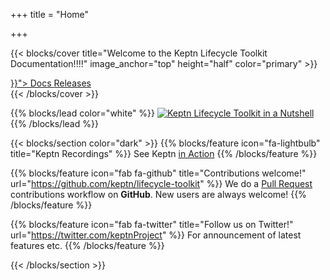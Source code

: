 +++
title = "Home"

+++

{{< blocks/cover title="Welcome to the Keptn Lifecycle Toolkit Documentation!!!!" image_anchor="top" height="half" color="primary" >}}
<div class="mx-auto">
	<a class="btn btn-lg btn-primary mr-3 mb-4" href="{{< relref "/docs" >}}">
		Docs <i class="fas fa-arrow-alt-circle-right ml-2"></i>
	</a>
    <a class="btn btn-lg btn-primary mr-3 mb-4" href="https://github.com/keptn/lifecycle-toolkit/releases">
		Releases <i class="fab fa-github ml-2 "></i>
	</a>
</div>
{{< /blocks/cover >}}


{{% blocks/lead color="white" %}}
[![Keptn Lifecycle Toolkit in a Nutshell](https://img.youtube.com/vi/K-cvnZ8EtGc/0.jpg)](https://www.youtube.com/watch?v=K-cvnZ8EtGc)
{{% /blocks/lead %}}

{{< blocks/section color="dark" >}}
{{% blocks/feature icon="fa-lightbulb" title="Keptn Recordings" %}}
See Keptn [in Action](https://youtube.com/playlist?list=PL6i801Rjt9DbikPPILz38U1TLMrEjppzZ)
{{% /blocks/feature %}}


{{% blocks/feature icon="fab fa-github" title="Contributions welcome!" url="https://github.com/keptn/lifecycle-toolkit" %}}
We do a [Pull Request](https://github.com/keptn/lifecycle-toolkit/pulls) contributions workflow on **GitHub**. New users are always welcome!
{{% /blocks/feature %}}


{{% blocks/feature icon="fab fa-twitter" title="Follow us on Twitter!" url="https://twitter.com/keptnProject" %}}
For announcement of latest features etc.
{{% /blocks/feature %}}

{{< /blocks/section >}}